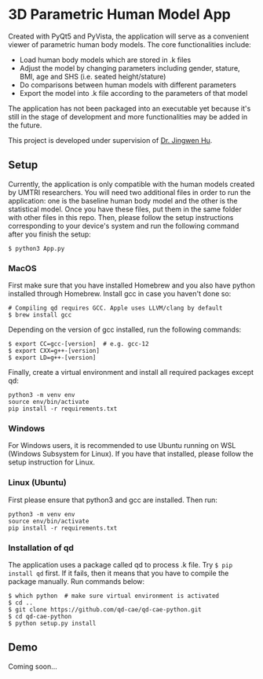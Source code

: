 
# 3D Parametric Human Model App

Created with PyQt5 and PyVista, the application will serve as a convenient viewer of parametric human body models. The core functionalities include:
* Load human body models which are stored in .k files
* Adjust the model by changing parameters including gender, stature, BMI, age and SHS (i.e. seated height/stature)
* Do comparisons between human models with different parameters
* Export the model into .k file according to the parameters of that model 

The application has not been packaged into an executable yet because it's still in the stage of development and more functionalities may be added in the future.

This project is developed under supervision of [Dr. Jingwen Hu](https://sites.google.com/umich.edu/jingwenhu/home?authuser=0).

## Setup
Currently, the application is only compatible with the human models created by UMTRI researchers. You will need two additional files in order to run the application: one is the baseline human body model and the other is the statistical model. Once you have these files, put them in the same folder with other files in this repo. Then, please follow the setup instructions corresponding to your device's system and run the following command after you finish the setup:
```
$ python3 App.py
```
### MacOS
First make sure that you have installed Homebrew and you also have python installed through Homebrew. Install gcc in case you haven't done so:
```
# Compiling qd requires GCC. Apple uses LLVM/clang by default
$ brew install gcc

```
Depending on the version of gcc installed, run the following commands:
```
$ export CC=gcc-[version]  # e.g. gcc-12
$ export CXX=g++-[version]
$ export LD=g++-[version]
```
Finally, create a virtual environment and install all required packages except qd:
```
python3 -m venv env
source env/bin/activate
pip install -r requirements.txt
```
### Windows
For Windows users, it is recommended to use Ubuntu running on WSL (Windows Subsystem for Linux). If you have that installed, please follow the setup instruction for Linux.
### Linux (Ubuntu)
First please ensure that python3 and gcc are installed. Then run:
```
python3 -m venv env
source env/bin/activate
pip install -r requirements.txt
```
### Installation of qd
The application uses a package called qd to process .k file. Try ```$ pip install qd``` first. If it fails, then it means that you have to compile the package manually. Run commands below:
```
$ which python  # make sure virtual environment is activated
$ cd ..
$ git clone https://github.com/qd-cae/qd-cae-python.git
$ cd qd-cae-python
$ python setup.py install 
```

## Demo

Coming soon...

